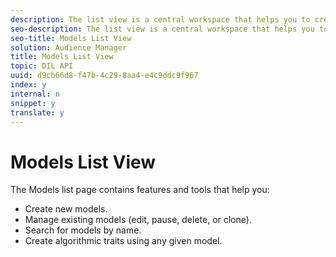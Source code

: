 ```yaml
---
description: The list view is a central workspace that helps you to create, review, and manage models.
seo-description: The list view is a central workspace that helps you to create, review, and manage models.
seo-title: Models List View
solution: Audience Manager
title: Models List View
topic: DIL API
uuid: d9cb66d8-f47b-4c29-8aa4-e4c9ddc9f967
index: y
internal: n
snippet: y
translate: y
---
```


# Models List View

The Models list page contains features and tools that help you: 

* Create new models.
* Manage existing models (edit, pause, delete, or clone).
* Search for models by name.
* Create algorithmic traits using any given model.

